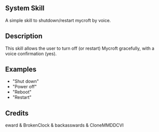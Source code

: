 ## System Skill
A simple skill to shutdown/restart mycroft by voice.

## Description
This skill allows the user to turn off (or restart) Mycroft gracefully, with a voice confirmation (yes).

## Examples
 - "Shut down"
 - "Power off"
 - "Reboot"
 - "Restart"

## Credits
eward & BrokenClock & backasswards &  CloneMMDDCVI


